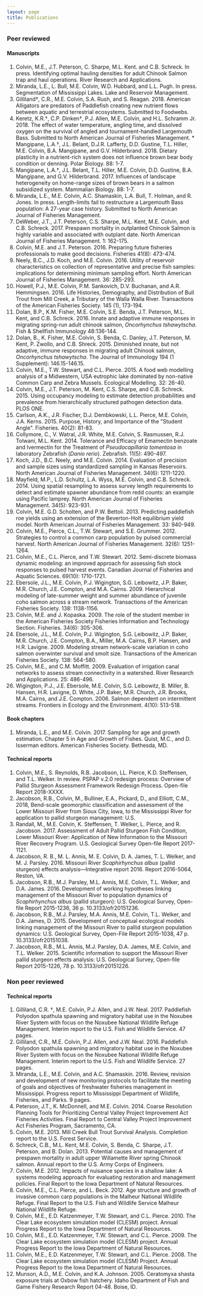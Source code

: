 ```yaml
---
layout: page
title: Publications
---
```


### Peer reviewed

#### Manuscripts
1. Colvin, M.E., J.T. Peterson, C. Sharpe, M.L. Kent. and C.B. Schreck. In press.  Identifying 	optimal hauling densities for adult Chinook Salmon trap and haul operations. River 	Research and Applications. 
1. Miranda, L.E., L. Bull, M.E. Colvin, W.D. Hubbard, and L.L. Pugh. In press. Segmentation of 	Mississippi Lakes. Lake and Reservoir Management.
1. Gilliland†, C.R., M.E. Colvin, S.A. Rush, and S. Reagan. 2018. American Alligators are 	predators of Paddlefish creating new nutrient flows between aquatic and terrestrial 	ecosystems. Submitted to Foodwebs.
1. Keretz, K.R.†, C.P. Dinken†, P.J. Allen, M.E. Colvin, and H.L. Schramm Jr. 2018.  The 	effect of water temperature, angling time, and dissolved oxygen on the survival of angled 	and tournament-handled Largemouth Bass. Submitted to North American Journal of 	Fisheries Management.  * Mangipane, L.A.†, J.L. Belant, D.J.R. Lafferty, D.D. Gustine, T.L. Hiller, M.E. Colvin, B.A. 	Mangipane, and G.V. Hilderbrand. 2018. Dietary plasticity in a nutrient-rich system 	does not influence brown bear body condition or denning. Polar Biology. 88: 1-7.
1. Mangipane, L.A.†, J.L. Belant, T.L. Hiller, M.E. Colvin, D.D. Gustine, B.A. Mangipane, and 	G.V. Hilderbrand. 2017. Influences of landscape heterogeneity on home-range sizes of 	brown bears in a salmon subsidized system. Mammalian Biology. 88: 1-7.
1. Miranda, L.E., M.E. Colvin, A.C. Shamaskin, L.A. Bull, T. Holman, and R. Jones. In press. Length-limits fail to restructure a Largemouth Bass population: A 27-year case history. Submitted to North American Journal of Fisheries Management. 
1. DeWeber, J.T., J.T. Peterson, C.S. Sharpe, M.L. Kent, M.E. Colvin, and C.B. Schreck. 2017. Prespawn mortality in outplanted Chinook Salmon is highly variable and associated with outplant date. North American Journal of Fisheries Management. 1: 162-175. 
1. Colvin, M.E. and J.T. Peterson. 2016. Preparing future fisheries professionals to make good decisions. Fisheries 41(8): 473-474. 
1. Neely, B.C., J.D. Koch, and M.E. Colvin. 2016. Utility of reservoir characteristics on collection of representative and precise fish samples: implications for determining minimum sampling effort. North American Journal of Fisheries Management. 36: 285-293. 
1. Howell, P.J., M.E. Colvin, P.M. Sankovich, D.V. Buchanan, and A.R. Hemmingsen. 2016. Life Histories, Demography, and Distribution of Bull Trout from Mill Creek, a Tributary of the Walla Walla River. Transactions of the American Fisheries Society. 145 (1), 173-194. 
1. Dolan, B.P., K.M. Fisher, M.E. Colvin, S.E. Benda, J.T. Peterson, M.L. Kent, and C.B. Schreck. 2016. Innate and adaptive immune responses in migrating spring-run adult chinook salmon, _Oncorhynchus tshawytscha_. Fish & Shellfish Immunology 48:136-144. 
1. Dolan, B., K. Fisher, M.E. Colvin, S. Benda, C. Danley, J.T. Peterson, M. Kent, P. Zwollo, and C.B. Shreck. 2015. Diminished innate, but not adaptive, immune responses in migrating adult Chinook salmon, _Oncorhynchus tshawytscha_. The Journal of Immunology 194 (1 Supplement): 146.15-146.15. 
1. Colvin, M.E., T.W. Stewart, and C.L. Pierce. 2015. A food web modelling analysis of a Midwestern, USA eutrophic lake dominated by non-native Common Carp and Zebra Mussels. Ecological Modelling. 32: 26-40. 
1. Colvin, M.E., J.T. Peterson, M. Kent, C.S. Sharpe, and C.B. Schreck. 2015. Using occupancy modeling to estimate detection probabilities and prevalence from hierarchically structured pathogen detection data. PLOS ONE. 
1. Carlson, A.K., J.R. Fischer, D.J. Dembkowski, L.L. Pierce, M.E. Colvin, J.A. Kerns. 2015. Purpose, History, and Importance of the "Student Angle". Fisheries. 40(2): 81-83. 
1. Collymore, C., V. Watral, J.R. White, M.E. Colvin, S. Rasmussen, R.J. Tolwani, M.L. Kent. 2014. Tolerance and Efficacy of Emamectin benzoate and Ivermectin for the Treatment of _Pseudocapillaria tomentosa_ in laboratory Zebrafish (_Danio rerio_). Zebrafish. 11(5): 490-497. 
1. Koch, J.D., B.C. Neely, and M.E. Colvin. 2014. Evaluation of precision and sample sizes using standardized sampling in Kansas Reservoirs. North American Journal of Fisheries Management. 34(6): 1211-1220. 
1. Mayfield, M.P., L.D. Schultz, L.A. Wyss, M.E. Colvin, and C.B. Schreck. 2014. Using spatial resampling to assess survey length requirements to detect and estimate spawner abundance from redd counts: an example using Pacific lamprey. North American Journal of Fisheries Management. 34(5): 923-931. 
1. Colvin, M.E. G.D. Scholten, and P.W. Bettoli. 2013. Predicting paddlefish roe yields using an extension of the Beverton-Holt equilibrium yield model. North American Journal of Fisheries Management. 33: 940-949. 
1. Colvin, M.E., Pierce, C.L., T.W. Stewart, and S.E. Grummer. 2012. Strategies to control a common carp population by pulsed commercial harvest. North American Journal of Fisheries Management. 32(6): 1251-1264. 
1. Colvin, M.E., C.L. Pierce, and T.W. Stewart. 2012. Semi-discrete biomass dynamic modeling: an improved approach for assessing fish stock responses to pulsed harvest events. Canadian Journal of Fisheries and Aquatic Sciences. 69(10): 1710-1721. 
1. Ebersole, J.L., M.E. Colvin, P.J. Wigington, S.G. Leibowitz, J.P. Baker, M.R. Church, J.E. Compton, and M.A. Cairns. 2009. Hierarchical modeling of late-summer weight and summer abundance of juvenile coho salmon across a stream network. Transactions of the American Fisheries Society. 138: 1138-1156. 
1. Colvin, M.E. and J. Kopaska. 2009. The role of the student member in the American Fisheries Society Fisheries Information and Technology Section. Fisheries. 34(6): 305-306. 
1. Ebersole, J.L., M.E. Colvin, P.J. Wigington, S.G. Leibowitz, J.P. Baker, M.R. Church, J.E. Compton, B.A., Miller, M.A. Cairns, B.P. Hansen, and H.R. Lavigne. 2009. Modeling stream network-scale variation in coho salmon overwinter survival and smolt size. Transactions of the American Fisheries Society. 138: 564-580. 
1. Colvin, M.E., and C.M. Moffitt. 2009. Evaluation of irrigation canal networks to assess stream connectivity in a watershed. River Research and Applications. 25: 486-496. 
1. Wigington, P.J., J.E. Ebersole, M.E. Colvin, S.G. Leibowitz, B. Miller, B. Hansen, H.R. Lavigne, D. White, J.P. Baker, M.R. Church, J.R. Brooks, M.A. Cairns, and J.E. Compton. 2006. Salmon dependent on intermittent streams. Frontiers in Ecology and the Environment. 4(10): 513-518. 


#### Book chapters

1. Miranda, L.E., and M.E. Colvin.  2017. Sampling for age and growth estimation.  Chapter 5 in Age and Growth of Fishes.  Quist, M.C., and D. Isserman editors. American Fisheries 	Society. Bethesda, MD.  



#### Technical reports

1. Colvin, M.E., S. Reynolds, R.B. Jacobson, LL. Pierce, K.D. Steffensen, and T.L. Welker. In review. PSPAP v.2.0 redesign process: Overview of Pallid Sturgeon Assessment Framework Redesign Process. Open-file Report 2018-XXXX.
1. Jacobson, R.B., Colvin, M., Bulliner, E.A., Pickard, D., and Elliott, C.M., 2018, Bend-scale geomorphic classification and assessment of the Lower Missouri River from Sioux City, Iowa, to the Mississippi River for application to pallid sturgeon management: U.S.  
1. Randall, M., M.E. Colvin, K. Steffensen, T. Welker, L. Pierce, and R. Jacobson. 2017. Assessment of Adult Pallid Sturgeon Fish Condition, Lower Missouri River: Application of New Information to the Missouri River Recovery Program. U.S. Geological Survey Open-file Report 2017- 1121.
1. Jacobson, R. B., M. L. Annis, M. E. Colvin, D. A. James, T. L. Welker, and M. J. Parsley. 2016. Missouri River _Scaphirhynchus albus_ (pallid sturgeon) effects analysis—Integrative report 2016. Report 2016-5064, Reston, VA. 
1. Jacobson, R.B., M.J. Parsley, M.L. Annis, M.E. Colvin, T.L. Welker, and D.A. James. 2016. Development of working hypotheses linking management of the Missouri River to population dynamics of _Scaphirhynchus albus_ (pallid sturgeon): U.S. Geological Survey, Open-file Report 2015-1236, 36 p. 10.3133/ofr20151236. 
1. Jacobson, R.B., M.J. Parsley, M.A. Annis, M.E. Colvin, T.L. Welker, and D.A. James, D. 2015. Development of conceptual ecological models linking management of the Missouri River to pallid sturgeon population dynamics: U.S. Geological Survey, Open-File Report 2015-1038, 47 p. 10.3133/ofr20151038. 
1. Jacobson, R.B., M.L. Annis, M.J. Parsley, D.A. James, M.E. Colvin, and T.L. Welker. 2015. Scientific information to support the Missouri River pallid sturgeon effects analysis: U.S. Geological Survey, Open-file Report 2015-1226, 78 p. 10.3133/ofr20151226. 

### Non peer reviewed

#### Technical reports
1. Gilliland, C.R. †, M.E. Colvin, P.J. Allen, and J.W. Neal. 2017. Paddlefish Polyodon spathula spawning and migratory habitat use in the Noxubee River System with focus on the Noxubee National Wildlife Refuge Management.  Interim report to the U.S. Fish and Wildlife Service.  47 pages.
1. Gilliland, C.R., M.E. Colvin, P.J. Allen, and J.W. Neal. 2016. Paddlefish Polyodon spathula spawning and migratory habitat use in the Noxubee River System with focus on the Noxubee National Wildlife Refuge Management.  Interim report to the U.S. Fish and Wildlife Service.  27 pages.
1. Miranda, L.E., M.E. Colvin, and A.C. Shamaskin.  2016.  Review, revision and development of new monitoring protocols to facilitate the meeting of goals and objectives of freshwater fisheries management in Mississippi.  Progress report to Mississippi Department of Wildlife, Fisheries, and Parks.  9 pages.
1. Peterson, J.T., K. McDonnell, and M.E. Colvin. 2014. Coarse Resolution Planning Tools for Prioritizing Central Valley Project Improvement Act Fisheries Activities. Final Report to Central Valley Project Improvement Act Fisheries Program, Sacramento, CA.
1. Colvin, M.E. 2013. Mill Creek Bull Trout Survival Analysis.  Completion report to the U.S. Forest Service.
1. Schreck, C.B., M.L. Kent, M.E. Colvin, S. Benda, C. Sharpe, J.T. Peterson, and B. Dolan.  2013. Potential causes and management of prespawn mortality in adult upper Willamette River spring Chinook salmon.  Annual report to the U.S. Army Corps of Engineers.  
1. Colvin, M.E. 2012.  Impacts of nuisance species in a shallow lake: A systems modeling approach for evaluating restoration and management policies. Final Report to the Iowa Department of Natural Resources. 
1. Colvin, M.E., C.L. Pierce, and L. Beck. 2012.  Age structure and growth of invasive common carp populations in the Malheur National Wildlife Refuge. Final Report to the U.S. Fish and Wildlife Service Malheur National Wildlife Refuge.
1. Colvin, M.E., E.D. Katzenmeyer, T.W. Stewart, and C.L. Pierce. 2010.  The Clear Lake ecosystem simulation model (CLESM) project. Annual Progress Report to the Iowa Department of Natural Resources. 
1. Colvin, M.E., E.D. Katzenmeyer, T.W. Stewart, and C.L. Pierce. 2009.  The Clear Lake ecosystem simulation model (CLESM) project. Annual Progress Report to the Iowa Department of Natural Resources. 
1. Colvin, M.E., E.D. Katzenmeyer, T.W. Stewart, and C.L. Pierce. 2008.  The Clear Lake ecosystem simulation model (CLESM) Project. Annual Progress Report to the Iowa Department of Natural Resources. 
1. Munson, A.D., M.E. Colvin, and K.A. Johnson. 2005.  Ceratomyxa shasta exposure trials at Oxbow fish hatchery. Idaho Department of Fish and Game Fishery Research Report 04-48. Boise, ID.


